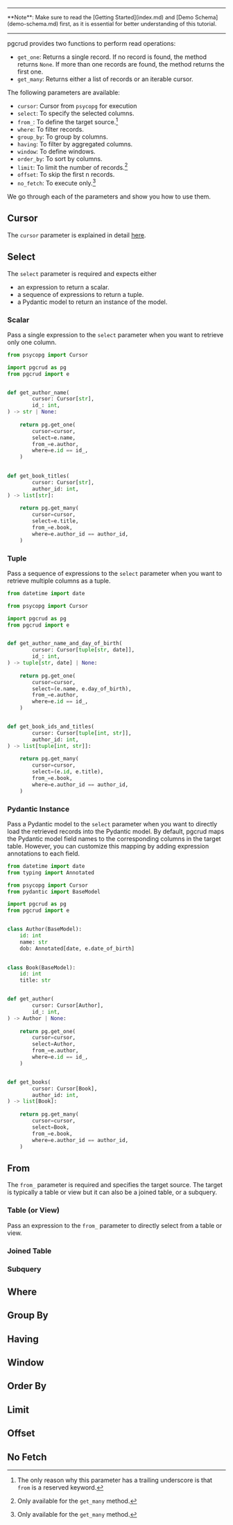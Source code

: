 
-----

<span style="font-size: 0.9em;">
    **Note**: Make sure to read the [Getting Started](index.md) and [Demo Schema](demo-schema.md) first, as it is essential for better understanding of this tutorial.
</span>

-----

pgcrud provides two functions to perform read operations:

- `get_one`: Returns a single record. If no record is found, the method returns `None`. If more than one records are found, the method returns the first one.
- `get_many`: Returns either a list of records or an iterable cursor.

The following parameters are available:

- `cursor`: Cursor from `psycopg` for execution
- `select`: To specify the selected columns.
- `from_`: To define the target source.[^1]
- `where`: To filter records.
- `group_by`: To group by columns.
- `having`: To filter by aggregated columns.
- `window`: To define windows.
- `order_by`: To sort by columns.
- `limit`: To limit the number of records.[^2]
- `offset`: To skip the first n records.
- `no_fetch`: To execute only.[^2]


[^1]: The only reason why this parameter has a trailing underscore is that `from` is a reserved keyword.

[^2]: Only available for the `get_many` method. 


We go through each of the parameters and show you how to use them.


## Cursor

The `cursor` parameter is explained in detail [here](cursor.md).


## Select

The `select` parameter is required and expects either

- an expression to return a scalar.
- a sequence of expressions to return a tuple.
- a Pydantic model to return an instance of the model.


### Scalar

Pass a single expression to the `select` parameter when you want to retrieve only one column.

```python
from psycopg import Cursor

import pgcrud as pg
from pgcrud import e


def get_author_name(
        cursor: Cursor[str], 
        id_: int,
) -> str | None:
    
    return pg.get_one(
        cursor=cursor,
        select=e.name,
        from_=e.author,
        where=e.id == id_,
    )
    

def get_book_titles(
        cursor: Cursor[str], 
        author_id: int,
) -> list[str]:
    
    return pg.get_many(
        cursor=cursor,
        select=e.title,
        from_=e.book,
        where=e.author_id == author_id,
    )
```


### Tuple

Pass a sequence of expressions to the `select` parameter when you want to retrieve multiple columns as a tuple.


```python
from datetime import date

from psycopg import Cursor

import pgcrud as pg
from pgcrud import e


def get_author_name_and_day_of_birth(
        cursor: Cursor[tuple[str, date]], 
        id_: int,
) -> tuple[str, date] | None:
    
    return pg.get_one(
        cursor=cursor,
        select=(e.name, e.day_of_birth),
        from_=e.author,
        where=e.id == id_,
    )


def get_book_ids_and_titles(
        cursor: Cursor[tuple[int, str]],
        author_id: int,
) -> list[tuple[int, str]]:
    
    return pg.get_many(
        cursor=cursor,
        select=(e.id, e.title),
        from_=e.book,
        where=e.author_id == author_id,
    )
```


### Pydantic Instance

Pass a Pydantic model to the `select` parameter when you want to directly load the retrieved records into the Pydantic model. By default, pgcrud 
maps the Pydantic model field names to the corresponding columns in the target table. However, you can customize this mapping by 
adding expression annotations to each field.

```python
from datetime import date
from typing import Annotated

from psycopg import Cursor
from pydantic import BaseModel

import pgcrud as pg
from pgcrud import e


class Author(BaseModel):
    id: int
    name: str
    dob: Annotated[date, e.date_of_birth]

    
class Book(BaseModel):
    id: int
    title: str


def get_author(
        cursor: Cursor[Author], 
        id_: int,
) -> Author | None:
    
    return pg.get_one(
        cursor=cursor,
        select=Author,
        from_=e.author,
        where=e.id == id_,
    )


def get_books(
        cursor: Cursor[Book],
        author_id: int,
) -> list[Book]:
    
    return pg.get_many(
        cursor=cursor,
        select=Book,
        from_=e.book,
        where=e.author_id == author_id,
    )
```

## From

The `from_` parameter is required and specifies the target source. The target is typically a table or view but it can also 
be a joined table, or a subquery.


### Table (or View)

Pass an expression to the `from_` parameter to directly select from a table or view. 





### Joined Table


### Subquery



## Where


## Group By


## Having


## Window


## Order By


## Limit


## Offset


## No Fetch


